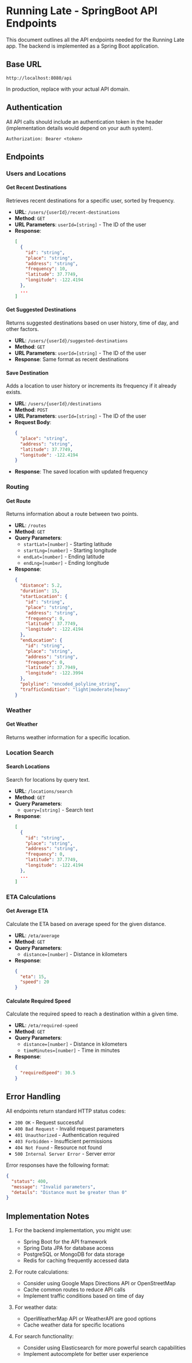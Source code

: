 # Running Late - SpringBoot API Endpoints

This document outlines all the API endpoints needed for the Running Late app. The backend is implemented as a Spring Boot application.

## Base URL

```
http://localhost:8080/api
```

In production, replace with your actual API domain.

## Authentication

All API calls should include an authentication token in the header (implementation details would depend on your auth system).

```
Authorization: Bearer <token>
```

## Endpoints

### Users and Locations

#### Get Recent Destinations

Retrieves recent destinations for a specific user, sorted by frequency.

- **URL**: `/users/{userId}/recent-destinations`
- **Method**: `GET`
- **URL Parameters**: `userId=[string]` - The ID of the user
- **Response**:
  ```json
  [
    {
      "id": "string",
      "place": "string",
      "address": "string",
      "frequency": 10,
      "latitude": 37.7749,
      "longitude": -122.4194
    },
    ...
  ]
  ```

#### Get Suggested Destinations

Returns suggested destinations based on user history, time of day, and other factors.

- **URL**: `/users/{userId}/suggested-destinations`
- **Method**: `GET`
- **URL Parameters**: `userId=[string]` - The ID of the user
- **Response**: Same format as recent destinations

#### Save Destination

Adds a location to user history or increments its frequency if it already exists.

- **URL**: `/users/{userId}/destinations`
- **Method**: `POST`
- **URL Parameters**: `userId=[string]` - The ID of the user
- **Request Body**:
  ```json
  {
    "place": "string",
    "address": "string",
    "latitude": 37.7749,
    "longitude": -122.4194
  }
  ```
- **Response**: The saved location with updated frequency

### Routing

#### Get Route

Returns information about a route between two points.

- **URL**: `/routes`
- **Method**: `GET`
- **Query Parameters**:
  - `startLat=[number]` - Starting latitude
  - `startLng=[number]` - Starting longitude
  - `endLat=[number]` - Ending latitude
  - `endLng=[number]` - Ending longitude
- **Response**:
  ```json
  {
    "distance": 5.2,
    "duration": 15,
    "startLocation": {
      "id": "string",
      "place": "string",
      "address": "string",
      "frequency": 0,
      "latitude": 37.7749,
      "longitude": -122.4194
    },
    "endLocation": {
      "id": "string",
      "place": "string",
      "address": "string",
      "frequency": 0,
      "latitude": 37.7949, 
      "longitude": -122.3994
    },
    "polyline": "encoded_polyline_string",
    "trafficCondition": "light|moderate|heavy"
  }
  ```

### Weather

#### Get Weather

Returns weather information for a specific location.

<!-- - **URL**: `/weather`
- **Method**: `GET`
- **Query Parameters**:
  - `lat=[number]` - Latitude
  - `lng=[number]` - Longitude
- **Response**:
  ```json
  {
    "temperature": 23,
    "condition": "Sunny",
    "icon": "partly-sunny",
    "impact": "Good conditions for your trip"
  }
  ``` --> 

### Location Search

#### Search Locations

Search for locations by query text.

- **URL**: `/locations/search`
- **Method**: `GET`
- **Query Parameters**:
  - `query=[string]` - Search text
- **Response**:
  ```json
  [
    {
      "id": "string",
      "place": "string",
      "address": "string",
      "frequency": 0,
      "latitude": 37.7749,
      "longitude": -122.4194
    },
    ...
  ]
  ```

### ETA Calculations

#### Get Average ETA

Calculate the ETA based on average speed for the given distance.

- **URL**: `/eta/average`
- **Method**: `GET`
- **Query Parameters**:
  - `distance=[number]` - Distance in kilometers
- **Response**:
  ```json
  {
    "eta": 15,
    "speed": 20
  }
  ```

#### Calculate Required Speed

Calculate the required speed to reach a destination within a given time.

- **URL**: `/eta/required-speed`
- **Method**: `GET`
- **Query Parameters**:
  - `distance=[number]` - Distance in kilometers
  - `timeMinutes=[number]` - Time in minutes
- **Response**:
  ```json
  {
    "requiredSpeed": 30.5
  }
  ```

## Error Handling

All endpoints return standard HTTP status codes:

- `200 OK` - Request successful
- `400 Bad Request` - Invalid request parameters
- `401 Unauthorized` - Authentication required
- `403 Forbidden` - Insufficient permissions
- `404 Not Found` - Resource not found
- `500 Internal Server Error` - Server error

Error responses have the following format:

```json
{
  "status": 400,
  "message": "Invalid parameters",
  "details": "Distance must be greater than 0"
}
```

## Implementation Notes

1. For the backend implementation, you might use:
   - Spring Boot for the API framework
   - Spring Data JPA for database access
   - PostgreSQL or MongoDB for data storage
   - Redis for caching frequently accessed data

2. For route calculations:
   - Consider using Google Maps Directions API or OpenStreetMap
   - Cache common routes to reduce API calls
   - Implement traffic conditions based on time of day

3. For weather data:
   - OpenWeatherMap API or WeatherAPI are good options
   - Cache weather data for specific locations

4. For search functionality:
   - Consider using Elasticsearch for more powerful search capabilities
   - Implement autocomplete for better user experience 